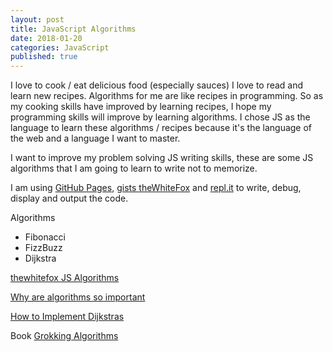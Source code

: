 ```yaml
---
layout: post
title: JavaScript Algorithms
date: 2018-01-20
categories: JavaScript
published: true
---
```

I love to cook / eat delicious food (especially sauces) I love to read and learn new recipes. Algorithms for me are like recipes in programming. So as my cooking skills have improved by learning recipes, I hope my programming skills will improve by learning algorithms. I chose JS as the language to learn these algorithms / recipes because it's the language of the web and a language I want to master.

I want to improve my problem solving JS writing skills, these are some JS algorithms that I am going to learn to write not to memorize. 

I am using [GitHub Pages](https://pages.github.com/), [gists theWhiteFox](https://gist.github.com/theWhiteFox/) and [repl.it](https://repl.it) to write, debug, display and output the code.

Algorithms
- Fibonacci
- FizzBuzz
- Dijkstra

[thewhitefox JS Algorithms](http://thewhitefox.github.io/Algorithms-JS/)

[Why are algorithms so important](https://www.quora.com/Why-are-algorithms-so-important)

[How to Implement Dijkstras](https://hackernoon.com/how-to-implement-dijkstras-algorithm-in-javascript-abdfd1702d04)

Book
[Grokking Algorithms](https://www.manning.com/books/grokking-algorithms)
